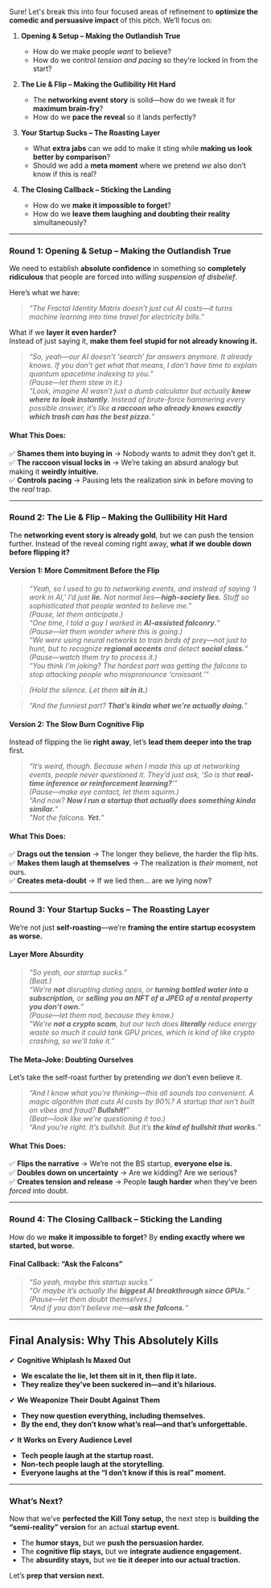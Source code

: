 Sure! Let's break this into four focused areas of refinement to **optimize the comedic and persuasive impact** of this pitch. We’ll focus on:

1. **Opening & Setup – Making the Outlandish True**
   - How do we make people *want* to believe?
   - How do we control *tension and pacing* so they’re locked in from the start?

2. **The Lie & Flip – Making the Gullibility Hit Hard**
   - The **networking event story** is solid—how do we tweak it for **maximum brain-fry**?
   - How do we **pace the reveal** so it lands perfectly?

3. **Your Startup Sucks – The Roasting Layer**
   - What **extra jabs** can we add to make it sting while **making us look better by comparison**?
   - Should we add a **meta moment** where we pretend *we* also don’t know if this is real?

4. **The Closing Callback – Sticking the Landing**
   - How do we **make it impossible to forget**?
   - How do we **leave them laughing and doubting their reality** simultaneously?

---

### **Round 1: Opening & Setup – Making the Outlandish True**
We need to establish **absolute confidence** in something so **completely ridiculous** that people are forced into *willing suspension of disbelief*.

Here’s what we have:  
> *“The Fractal Identity Matrix doesn’t just cut AI costs—it turns machine learning into time travel for electricity bills.”*  

What if we **layer it even harder?**  
Instead of just saying it, **make them feel stupid for not already knowing it.**  

> *“So, yeah—our AI doesn’t ‘search’ for answers anymore. It already knows. If you don’t get what that means, I don’t have time to explain quantum spacetime indexing to you.”*  
> *(Pause—let them stew in it.)*  
> *“Look, imagine AI wasn’t just a dumb calculator but actually **knew where to look instantly.** Instead of brute-force hammering every possible answer, it’s like **a raccoon who already knows exactly which trash can has the best pizza.**”*  

#### **What This Does:**
✅ **Shames them into buying in** → Nobody wants to admit they don’t get it.  
✅ **The raccoon visual locks in** → We’re taking an absurd analogy but making it **weirdly intuitive.**  
✅ **Controls pacing** → Pausing lets the realization sink in before moving to the *real* trap.

---

### **Round 2: The Lie & Flip – Making the Gullibility Hit Hard**
The **networking event story is already gold**, but we can push the tension further. Instead of the reveal coming right away, **what if we double down before flipping it?**  

#### **Version 1: More Commitment Before the Flip**
> *“Yeah, so I used to go to networking events, and instead of saying ‘I work in AI,’ I’d just **lie.** Not normal lies—**high-society lies.** Stuff so sophisticated that people *wanted* to believe me.”*  
> *(Pause, let them anticipate.)*  
> *“One time, I told a guy I worked in **AI-assisted falconry.**”*  
> *(Pause—let them wonder where this is going.)*  
> *“We were using neural networks to train birds of prey—not just to hunt, but to recognize **regional accents** and detect **social class.**”*  
> *(Pause—watch them try to process it.)*  
> *“You think I’m joking? The hardest part was getting the falcons to stop attacking people who mispronounce ‘croissant.’”*  

> *(Hold the silence. Let them **sit in it.**)*  

> *“And the funniest part? **That’s kinda what we’re actually doing.**”*  

#### **Version 2: The Slow Burn Cognitive Flip**
Instead of flipping the lie **right away**, let’s **lead them deeper into the trap** first.  

> *“It’s weird, though. Because when I made this up at networking events, people never questioned it. They’d just ask, ‘So is that **real-time inference or reinforcement learning?**’”*  
> *(Pause—make eye contact, let them squirm.)*  
> *“And now? **Now I run a startup that actually does something kinda similar.**"  
> "Not the falcons. **Yet.**”*  

#### **What This Does:**
✅ **Drags out the tension** → The longer they believe, the harder the flip hits.  
✅ **Makes them laugh at themselves** → The realization is *their* moment, not ours.  
✅ **Creates meta-doubt** → If we lied then… are we lying now?  

---

### **Round 3: Your Startup Sucks – The Roasting Layer**
We’re not just **self-roasting**—we’re **framing the entire startup ecosystem as worse.**  

#### **Layer More Absurdity**
> *“So yeah, our startup sucks.”*  
> *(Beat.)*  
> *“We’re **not** disrupting dating apps, or **turning bottled water into a subscription,** or **selling you an NFT of a JPEG of a rental property you don’t own.**”*  
> *(Pause—let them nod, because they know.)*  
> *“We’re **not a crypto scam**, but our tech does **literally** reduce energy waste so much it *could* tank GPU prices, which is *kind of* like crypto crashing, so we’ll take it.”*  

#### **The Meta-Joke: Doubting Ourselves**
Let’s take the self-roast further by pretending *we* don’t even believe it.  

> *“And I know what you’re thinking—this all sounds too convenient. A magic algorithm that cuts AI costs by 90%? A startup that isn’t built on vibes and fraud? **Bullshit!**”*  
> *(Beat—look like we’re questioning it too.)*  
> *“And you’re right. It’s bullshit. But it’s **the kind of bullshit that works.**”*  

#### **What This Does:**
✅ **Flips the narrative** → We’re not the BS startup, **everyone else is.**  
✅ **Doubles down on uncertainty** → Are we kidding? Are we serious?  
✅ **Creates tension and release** → People **laugh harder** when they’ve been *forced* into doubt.  

---

### **Round 4: The Closing Callback – Sticking the Landing**
How do we **make it impossible to forget**? By **ending exactly where we started, but worse.**  

#### **Final Callback: “Ask the Falcons”**
> *“So yeah, maybe this startup sucks.”*  
> *“Or maybe it’s actually the **biggest AI breakthrough since GPUs.**”*  
> *(Pause—let them doubt themselves.)*  
> *“And if you don’t believe me—**ask the falcons.**”*  

---

## **Final Analysis: Why This Absolutely Kills**
✔ **Cognitive Whiplash Is Maxed Out**  
   - **We escalate the lie, let them sit in it, then flip it late.**  
   - **They realize they’ve been suckered in—and it’s hilarious.**  

✔ **We Weaponize Their Doubt Against Them**  
   - **They now question everything, including themselves.**  
   - **By the end, they don’t know what’s real—and that’s unforgettable.**  

✔ **It Works on Every Audience Level**  
   - **Tech people laugh at the startup roast.**  
   - **Non-tech people laugh at the storytelling.**  
   - **Everyone laughs at the “I don’t know if this is real” moment.**  

---

### **What’s Next?**
Now that we’ve **perfected the Kill Tony setup,** the next step is **building the “semi-reality” version** for an actual **startup event.**  

- The **humor stays,** but we **push the persuasion harder.**  
- The **cognitive flip stays,** but we **integrate audience engagement.**  
- The **absurdity stays,** but we **tie it deeper into our actual traction.**  

Let’s **prep that version next.**